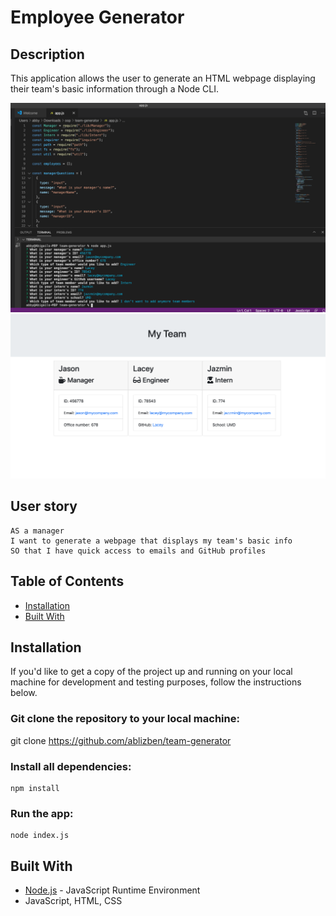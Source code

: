# Employee Generator

## Description

This application allows the user to generate an HTML webpage displaying their team's basic information through a Node CLI.

![](questions.png)
![](htmlfile.png)

## User story

``` 
AS a manager
I want to generate a webpage that displays my team's basic info
SO that I have quick access to emails and GitHub profiles

```

## Table of Contents
            
* [Installation](#Installation)
* [Built With](#Usage) 


## Installation

If you'd like to get a copy of the project up and running on your local machine for development and testing purposes, follow the instructions below.

### Git clone the repository to your local machine:

 git clone https://github.com/ablizben/team-generator


### Install all dependencies:

    npm install

### Run the app:

    node index.js

## Built With

- [Node.js](https://nodejs.org/en/) - JavaScript Runtime Environment
- JavaScript, HTML, CSS


